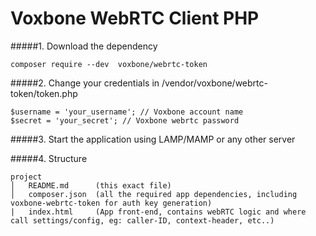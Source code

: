 Voxbone WebRTC Client PHP
=================

#####1. Download the dependency

`````
composer require --dev  voxbone/webrtc-token
`````

#####2. Change your credentials in /vendor/voxbone/webrtc-token/token.php

`````
$username = 'your_username'; // Voxbone account name
$secret = 'your_secret'; // Voxbone webrtc password
`````

#####3. Start the application using LAMP/MAMP or any other server


#####4. Structure

`````
project
│   README.md      (this exact file)
│   composer.json  (all the required app dependencies, including voxbone-webrtc-token for auth key generation)
|   index.html     (App front-end, contains webRTC logic and where call settings/config, eg: caller-ID, context-header, etc..)
`````
